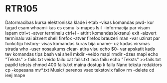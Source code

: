# RTR105
Datormacibas kursa elektroniska klade
i->tab -visas komandas
pwd- kur tagad esam
whoami-kas es esmu
ls-mapes
ls-l -informacija par visam lapam
ctrl+t -atver terminalu
ctrl+l - attirit komandas(ekranu)
exit -aizvert terminalu vai aizvert shell
firefox -atver firefox brauzeri
man -var uzinat par funkcfiju
history- visas komandas kuras bija 
uname- uz kadas virsmas strada
who -user nosaukums
clear- atira visu
echo $0- var apskatit kads tev komandas tips bash vai shell
mkdir -veido mapi
rmdir -dzes mapi
echo "Teksts" > fails.txt veido failu
cat fails.txt lasa failu
echo "Teksts" >>fails.txt papild teksts
chmod 400 fails.txt maina dostup k failu
Nano teksta redaktors
cp -kopesana
mv*.txt Music/ perenos vsex tekstovix failov
rm -delete
cd ieej mape
